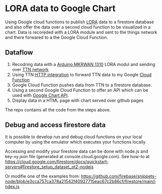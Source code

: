 # LORA data to Google Chart
Using Google cloud functions to publish [LORA](https://en.wikipedia.org/wiki/LoRa) data to a firestore database and also offer the data over a second cloud function to be visualized in a chart. Data is recoreded with a LORA module and sent to the things network and there forwared to a the Google Cloud Function.

## Dataflow
1. Recodring data with a [Arduino MKRWAN 1310](https://www.arduino.cc/en/Guide/MKRWAN1310) LORA modul and sending over [TTN network](https://www.thethingsnetwork.org/)
2. Using TTN [HTTP integration](hhttps://www.thethingsindustries.com/docs) to forward TTN data to my Google [Cloud Function](https://console.cloud.google.com/functions/list?project=bikecounter)
3. Google Cloud Function pushes data from TTN to a firestore database.
4. Using a second Google Cloud Function to offer an API which can be used with [Google Chart API](https://developers.google.com/chart/interactive/docs).
5. Display data in a HTML page with chart served over github pages

The repo contains all the code from the steps above.

## Debug and access firestore data

It is possible to develop run and debug cloud functions on your local computer by using the emulator which executes your functions locally.

Accessing and modify your firestore data can be done with node.js and key-xy.json file (generated at console.cloud.google.com). See how-to at https://cloud.google.com/firestore/docs/quickstart-servers#firestore_setup_dataset_pt2-nodejs

Or modifie one of the examples from: https://github.com/firebase/snippets-node/blob/e3cca757ca378a21542f40927715eac67c2b86cf/firestore/main/index.js